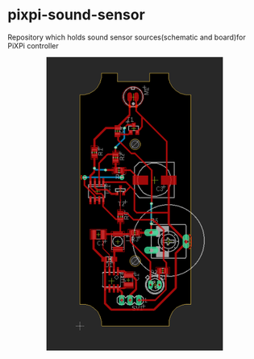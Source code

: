# pixpi-sound-sensor
Repository which holds sound sensor sources(schematic and board)for PiXPi controller <br/>

<p align="center">
  <img src="https://raw.githubusercontent.com/krzysztofkrzeslak/pixpi-sound-sensor/master/board.png" width="350">
</p>

